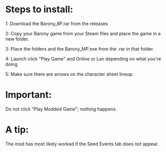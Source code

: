 # Steps to install: 

1: Download the Barony_8P.rar from the releases

2: Copy your Barony game from your Steam files and place the game in a new folder.

3: Place the folders and the Barony_MP.exe from the .rar in that folder.

4: Launch click "Play Game" and Online or Lan depending on what you're doing

5: Make sure there are arrows on the character sheet lineup.

# Important: 

Do not click "Play Modded Game"; nothing happens.

# A tip: 

The mod has most likely worked if the Seed Events tab does not appear.
